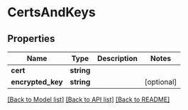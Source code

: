 # CertsAndKeys

## Properties
Name | Type | Description | Notes
------------ | ------------- | ------------- | -------------
**cert** | **string** |  | 
**encrypted_key** | **string** |  | [optional] 

[[Back to Model list]](../README.md#documentation-for-models) [[Back to API list]](../README.md#documentation-for-api-endpoints) [[Back to README]](../README.md)


